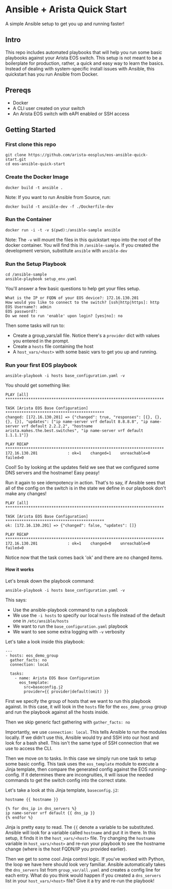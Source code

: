 # Ansible + Arista Quick Start
A simple Ansible setup to get you up and running faster!

## Intro
This repo includes automated playbooks that will help you run some basic playbooks against your Arista EOS switch. This setup is not meant to be a boilerplate for production, rather, a quick and easy way to learn the basics. Instead of dealing with system-specific install
issues with Ansible, this quickstart has you run Ansible from Docker.

## Prereqs
* Docker
* A CLI user created on your switch
* An Arista EOS switch with eAPI enabled or SSH access


## Getting Started

### First clone this repo

```
git clone https://github.com/arista-eosplus/eos-ansible-quick-start.git
cd eos-ansible-quick-start
```

### Create the Docker Image
```
docker build -t ansible .
```
Note: If you want to run Ansible from Source, run:
```
docker build -t ansible-dev -f ./Dockerfile-dev
```

### Run the Container
``docker run -i -t -v $(pwd):/ansible-sample ansible``

Note: The ``-v`` will mount the files in this quickstart repo into the root
of the docker container. You will find this in ``/ansible-sample``. If you
created the development version, substitute ``ansible`` with ``ansible-dev``


### Run the Setup Playbook

```
cd /ansible-sample
ansible-playbook setup_env.yaml
```

You'll answer a few basic questions to help get your files setup.

```
What is the IP or FQDN of your EOS device?: 172.16.130.201
How would you like to connect to the switch? [ssh|http|https]: http
EOS Username?: admin
EOS password?:
Do we need to run 'enable' upon login? [yes|no]: no
```

Then some tasks will run to:

* Create a group_vars/all file. Notice there's a ``provider`` dict with values you entered in the prompt.
* Create a ``hosts`` file containing the host
* A ``host_vars/<host>`` with some basic vars to get you up and running.

### Run your first EOS playbook

``ansible-playbook -i hosts base_configuration.yaml -v``

You should get something like:

```
PLAY [all] *********************************************************************

TASK [Arista EOS Base Configuration] *******************************************
changed: [172.16.130.201] => {"changed": true, "responses": [{}, {}, {}, {}], "updates": ["ip name-server vrf default 8.8.8.8", "ip name-server vrf default 2.2.2.2", "hostname arista.makes.the.best.switches", "ip name-server vrf default 1.1.1.1"]}

PLAY RECAP *********************************************************************
172.16.130.201             : ok=1    changed=1    unreachable=0    failed=0
```

Cool! So by looking at the updates field we see that we configured some DNS
servers and the hostname! Easy peasy!

Run it again to see idempotency in action. That's to say, if Ansible sees that
all of the config on the switch is in the state we define in our playbook don't
make any changes!

```
PLAY [all] *********************************************************************

TASK [Arista EOS Base Configuration] *******************************************
ok: [172.16.130.201] => {"changed": false, "updates": []}

PLAY RECAP *********************************************************************
172.16.130.201             : ok=1    changed=0    unreachable=0    failed=0   
```

Notice now that the task comes back 'ok' and there are no changed items.

#### How it works

Let's break down the playbook command:

``ansible-playbook -i hosts base_configuration.yaml -v``

This says:

* Use the ansible-playbook command to run a playbook
* We use the ``-i hosts`` to specify our local ``hosts`` file instead of the default one in ``/etc/ansible/hosts``
* We want to run the ``base_configuration.yaml`` playbook
* We want to see some extra logging with ``-v`` verbosity

Let's take a look inside this playbook:

```
---
- hosts: eos_demo_group
  gather_facts: no
  connection: local

  tasks:
    - name: Arista EOS Base Configuration
      eos_template:
        src=baseconfig.j2
        provider={{ provider|default(omit) }}
```

First we specify the group of hosts that we want to run this playbook against.
In this case, it will look in the ``hosts`` file for the ``eos_demo_group``
group and run the playbook against all the hosts inside.

Then we skip generic fact gathering with ``gather_facts: no``

Importantly, we use ``connection: local``. This tells Ansible to run the modules
locally. If we didn't use this, Ansible would try and SSH into our host and look
for a bash shell. This isn't the same type of SSH connection that
we use to access the CLI.

Then we move on to tasks. In this case we simply run one task to setup some
basic config. This task uses the ``eos_template`` module to execute a Jinja
template, then compare the generated config against the EOS running-config.
If it determines there are incongruities, it will issue the needed commands to
get the switch config into the
correct state.

Let's take a look at this Jinja template, ``baseconfig.j2``:

```
hostname {{ hostname }}

{% for dns_ip in dns_servers %}
ip name-server vrf default {{ dns_ip }}
{% endfor %}
```

Jinja is pretty easy to read. The ``{{`` denote a variable to be substituted.
Ansible will look for a variable called ``hostname`` and put it in there. In
this setup, it finds it in the ``host_vars/<host>`` file. Try changing the
``hostname`` variable in ``host_vars/<host>`` and re-run your playbook to see the
hostname change (where <host> is the host FQDN/IP you provided earlier).

Then we get to some cool Jinja control logic. If you've worked with Python,
the loop we have here should look very familiar. Ansible automatically takes
the ``dns_servers`` list from ``group_var/all.yaml`` and creates a config line
for each entry.  What do you think would happen if you created a ``dns_servers``
list in your ``host_vars/<host>`` file? Give it a try and re-run the playbook!
